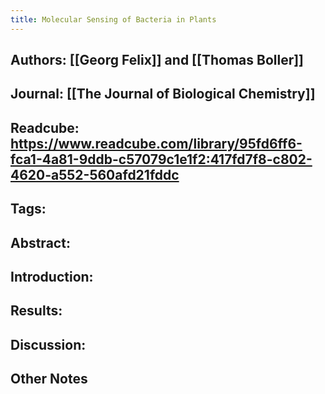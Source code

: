 ```yaml
---
title: Molecular Sensing of Bacteria in Plants
---
```


## **Authors**: [[Georg Felix]] and [[Thomas Boller]]

## **Journal**: [[The Journal of Biological Chemistry]]

## **Readcube**: https://www.readcube.com/library/95fd6ff6-fca1-4a81-9ddb-c57079c1e1f2:417fd7f8-c802-4620-a552-560afd21fddc

## **Tags**:

## **Abstract**: 

## **Introduction**:

## **Results**:

## **Discussion**:

## Other Notes
